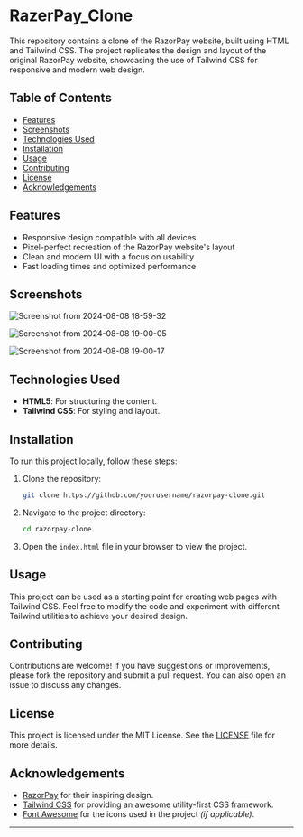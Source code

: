 # RazerPay_Clone

This repository contains a clone of the RazorPay website, built using HTML and Tailwind CSS. The project replicates the design and layout of the original RazorPay website, showcasing the use of Tailwind CSS for responsive and modern web design.

## Table of Contents

- [Features](#features)
- [Screenshots](#screenshots)
- [Technologies Used](#technologies-used)
- [Installation](#installation)
- [Usage](#usage)
- [Contributing](#contributing)
- [License](#license)
- [Acknowledgements](#acknowledgements)

## Features

- Responsive design compatible with all devices
- Pixel-perfect recreation of the RazorPay website's layout
- Clean and modern UI with a focus on usability
- Fast loading times and optimized performance

## Screenshots

![Screenshot from 2024-08-08 18-59-32](https://github.com/user-attachments/assets/a83493ae-4077-44d9-a9ce-0136b81b0622)

![Screenshot from 2024-08-08 19-00-05](https://github.com/user-attachments/assets/e3690536-13a7-46b2-83fb-6aab83828226)

![Screenshot from 2024-08-08 19-00-17](https://github.com/user-attachments/assets/0ed391db-a3c3-42b0-8068-47192e82de34)

## Technologies Used

- **HTML5**: For structuring the content.
- **Tailwind CSS**: For styling and layout.

## Installation

To run this project locally, follow these steps:

1. Clone the repository:
    ```bash
    git clone https://github.com/yourusername/razorpay-clone.git
    ```

2. Navigate to the project directory:
    ```bash
    cd razorpay-clone
    ```

3. Open the `index.html` file in your browser to view the project.

## Usage

This project can be used as a starting point for creating web pages with Tailwind CSS. Feel free to modify the code and experiment with different Tailwind utilities to achieve your desired design.

## Contributing

Contributions are welcome! If you have suggestions or improvements, please fork the repository and submit a pull request. You can also open an issue to discuss any changes.

## License

This project is licensed under the MIT License. See the [LICENSE](LICENSE) file for more details.

## Acknowledgements

- [RazorPay](https://razorpay.com/) for their inspiring design.
- [Tailwind CSS](https://tailwindcss.com/) for providing an awesome utility-first CSS framework.
- [Font Awesome](https://fontawesome.com/) for the icons used in the project *(if applicable)*.

---